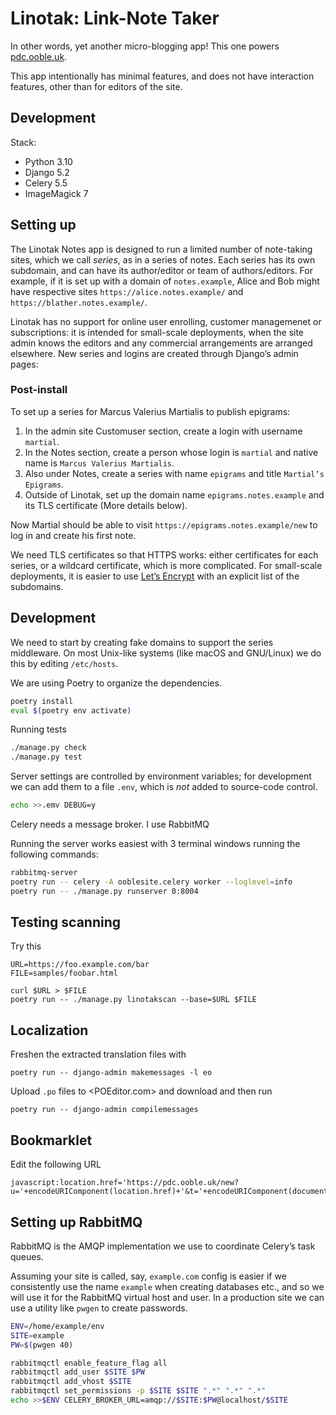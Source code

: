 # Linotak: Link-Note Taker

In other words, yet another micro-blogging app! This one powers [pdc.ooble.uk].

This app intentionally has minimal features, and does not have interaction features,
other than for editors of the site.

##  Development

Stack:

* Python 3.10
* Django 5.2
* Celery 5.5
* ImageMagick 7


## Setting up

The Linotak  Notes app  is designed to run a limited number of note-taking sites, which we call _series_,
as in a series of notes. Each series has its own subdomain, and can have its author/editor or team of authors/editors.
For example, if it is set up with a domain of `notes.example`,
Alice and Bob might have respective sites `https://alice.notes.example/` and `https://blather.notes.example/`.

Linotak has no support for online user enrolling, customer managemenet or subscriptions:
it is intended for small-scale deployments, when the site admin knows the editors
and any commercial arrangements are arranged elsewhere. New series and logins are
created through Django’s admin pages:



### Post-install

To set up a series for Marcus Valerius Martialis to publish epigrams:

1. In the admin site Customuser section, create a login  with username `martial`.
2. In the Notes section, create a person whose login is `martial` and native name is `Marcus Valerius Martialis`.
3. Also under Notes, create a series with name `epigrams` and title `Martial’s Epigrams`.
4. Outside of Linotak, set up the domain name `epigrams.notes.example` and its TLS certificate (More details below).

Now Martial should be able to visit `https://epigrams.notes.example/new` to log in and create his first note.

We need TLS certificates so that HTTPS works: either certificates for each series, or a wildcard certificate, which is more complicated.
For small-scale deployments, it is easier to use [Let’s Encrypt] with an explicit list of the subdomains.

## Development

We need to start by creating fake domains to support the series middleware. On
most Unix-like systems (like macOS and GNU/Linux) we do this by editing `/etc/hosts`.



We are using Poetry to organize the dependencies.

```sh
poetry install
eval $(poetry env activate)
```

Running tests

```sh
./manage.py check
./manage.py test
```

Server settings are controlled by environment variables; for development we can
add them to a file `.env`, which is *not* added to source-code control.

```sh
echo >>.emv DEBUG=y
```

Celery needs a message broker. I use RabbitMQ


Running the server works easiest with 3 terminal windows running the following commands:

```sh
rabbitmq-server
poetry run -- celery -A ooblesite.celery worker --loglevel=info
poetry run -- ./manage.py runserver 0:8004
```

##  Testing scanning

Try this

    URL=https://foo.example.com/bar
    FILE=samples/foobar.html

    curl $URL > $FILE
    poetry run -- ./manage.py linotakscan --base=$URL $FILE


## Localization

Freshen the extracted translation files with

    poetry run -- django-admin makemessages -l eo

Upload `.po` files to <POEditor.com> and download and then run

    poetry run -- django-admin compilemessages


## Bookmarklet

Edit the following URL

    javascript:location.href='https://pdc.ooble.uk/new?u='+encodeURIComponent(location.href)+'&t='+encodeURIComponent(document.title)


## Setting up RabbitMQ

RabbitMQ is the AMQP implementation we use to coordinate Celery’s task queues.

Assuming your site is called, say, `example.com` config is easier if we consistently
use the name `example` when creating databases etc., and so we will use it for
the RabbitMQ virtual host and user. In a production site we can use a utility like
`pwgen` to create passwords.

```sh
ENV=/home/example/env
SITE=example
PW=$(pwgen 40)

rabbitmqctl enable_feature_flag all
rabbitmqctl add_user $SITE $PW
rabbitmqctl add_vhost $SITE
rabbitmqctl set_permissions -p $SITE $SITE ".*" ".*" ".*"
echo >>$ENV CELERY_BROKER_URL=amqp://$SITE:$PW@localhost/$SITE
```

[pdc.ooble.uk]: https://pdc.ooble.uk/
[rel-syndication]: http://microformats.org/wiki/rel-syndication
[Mastodon API]: https://github.com/tootsuite/documentation/blob/master/Using-the-API/API.md
[WebMention]: https://www.w3.org/TR/webmention/
[Microformats2]: http://microformats.org/wiki/microformats2
[Translation]: https://docs.djangoproject.com/en/3.0/topics/i18n/translation/
[Let’s Encrypt]: https://letsencrypt.org
[correct-horse-battery-staple]: https://xkcd.com/936/
